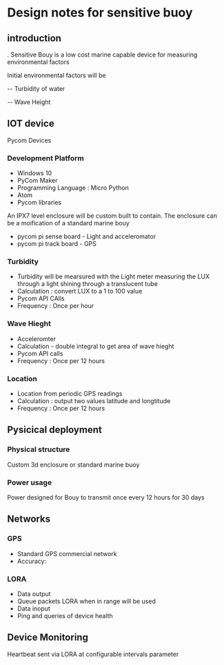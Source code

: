 # Design notes for sensitive buoy

## introduction

. Sensitive Bouy is a low cost marine capable device for measuring environmental factors

Initial environmental factors will be

-- Turbidity of water

-- Wave Height

## IOT device
Pycom Devices

### Development Platform
* Windows 10
* PyCom Maker
* Programming Language : Micro Python
* Atom
* Pycom libraries

An IPX7 level enclosure will be custom built to contain. The enclosure can be a moification of a standard marine bouy

* pycom pi sense board - Light and acceleromator
* pycom pi track board - GPS

### Turbidity
* Turbidity will be mearsured with the Light meter measuring the LUX through a light shining through a translucent tube
* Calculation : convert LUX to a 1 to 100 value
* Pycom API CAlls
* Frequency : Once per hour

### Wave Hieght
* Acceleromter 
* Calculation - double integral to get area of wave hieght
* Pycom API calls
* Frequency : Once per 12 hours


### Location
* Location from periodic GPS readings
* Calculation : output two values latitude and longtitude
* Frequency : Once per 12 hours


## Pysicical deployment
### Physical structure
Custom 3d enclosure or standard marine buoy
### Power usage
Power designed for Bouy to transmit once every 12 hours for 30 days

## Networks

### GPS 
* Standard GPS commercial network
* Accuracy:

### LORA
* Data output
* Queue packets LORA when in range will be used 
* Data inoput
* Ping and queries of device health

## Device Monitoring
Heartbeat sent via LORA at configurable intervals parameter

